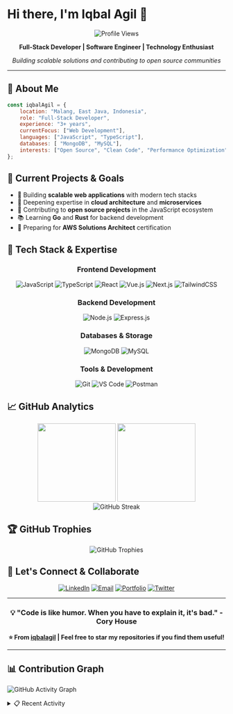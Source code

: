 # Hi there, I'm Iqbal Agil 👋

<div align="center">
  
  ![Profile Views](https://komarev.com/ghpvc/?username=iqbalagil&style=flat-square&color=blue)
  
  **Full-Stack Developer | Software Engineer | Technology Enthusiast**
  
  *Building scalable solutions and contributing to open source communities*
  
</div>

---

## 🎯 About Me

```javascript
const iqbalAgil = {
    location: "Malang, East Java, Indonesia",
    role: "Full-Stack Developer",
    experience: "3+ years",
    currentFocus: ["Web Development"],
    languages: ["JavaScript", "TypeScript"],
    databases: [ "MongoDB", "MySQL"],
    interests: ["Open Source", "Clean Code", "Performance Optimization"]
};
```

## 🔭 Current Projects & Goals

- 🚀 Building **scalable web applications** with modern tech stacks
- 🌱 Deepening expertise in **cloud architecture** and **microservices**
- 👥 Contributing to **open source projects** in the JavaScript ecosystem
- 📚 Learning **Go** and **Rust** for backend development
- 🎯 Preparing for **AWS Solutions Architect** certification

## 💼 Tech Stack & Expertise

<div align="center">

### Frontend Development
![JavaScript](https://img.shields.io/badge/-JavaScript-F7DF1E?style=flat-square&logo=javascript&logoColor=black)
![TypeScript](https://img.shields.io/badge/-TypeScript-3178C6?style=flat-square&logo=typescript&logoColor=white)
![React](https://img.shields.io/badge/-React-61DAFB?style=flat-square&logo=react&logoColor=black)
![Vue.js](https://img.shields.io/badge/-Vue.js-4FC08D?style=flat-square&logo=vue.js&logoColor=white)
![Next.js](https://img.shields.io/badge/-Next.js-000000?style=flat-square&logo=next.js&logoColor=white)
![TailwindCSS](https://img.shields.io/badge/-TailwindCSS-06B6D4?style=flat-square&logo=tailwindcss&logoColor=white)

### Backend Development
![Node.js](https://img.shields.io/badge/-Node.js-339933?style=flat-square&logo=node.js&logoColor=white)
![Express.js](https://img.shields.io/badge/-Express.js-000000?style=flat-square&logo=express&logoColor=white)

### Databases & Storage
![MongoDB](https://img.shields.io/badge/-MongoDB-47A248?style=flat-square&logo=mongodb&logoColor=white)
![MySQL](https://img.shields.io/badge/-MySQL-4479A1?style=flat-square&logo=mysql&logoColor=white)

### Tools & Development
![Git](https://img.shields.io/badge/-Git-F05032?style=flat-square&logo=git&logoColor=white)
![VS Code](https://img.shields.io/badge/-VS%20Code-007ACC?style=flat-square&logo=visual-studio-code&logoColor=white)
![Postman](https://img.shields.io/badge/-Postman-FF6C37?style=flat-square&logo=postman&logoColor=white)

</div>

## 📈 GitHub Analytics

<div align="center">
  <img height="180em" src="https://github-readme-stats.vercel.app/api?username=iqbalagil&show_icons=true&theme=tokyonight&include_all_commits=true&count_private=true"/>
  <img height="180em" src="https://github-readme-stats.vercel.app/api/top-langs/?username=iqbalagil&layout=compact&langs_count=8&theme=tokyonight"/>
</div>

<div align="center">
  <img src="https://github-readme-streak-stats.herokuapp.com/?user=iqbalagil&theme=tokyonight" alt="GitHub Streak"/>
</div>

## 🏆 GitHub Trophies

<div align="center">
  <img src="https://github-profile-trophy.vercel.app/?username=iqbalagil&theme=tokyonight&no-frame=false&no-bg=false&margin-w=4" alt="GitHub Trophies"/>
</div>

## 🤝 Let's Connect & Collaborate

<div align="center">

[![LinkedIn](https://img.shields.io/badge/LinkedIn-0077B5?style=for-the-badge&logo=linkedin&logoColor=white)](https://linkedin.com/in/iqbalagil)
[![Email](https://img.shields.io/badge/Email-D14836?style=for-the-badge&logo=gmail&logoColor=white)](mailto:iqbal.agil@example.com)
[![Portfolio](https://img.shields.io/badge/Portfolio-000000?style=for-the-badge&logo=vercel&logoColor=white)](https://iqbalagil.dev)
[![Twitter](https://img.shields.io/badge/Twitter-1DA1F2?style=for-the-badge&logo=twitter&logoColor=white)](https://twitter.com/iqbalagil)

</div>

---

<div align="center">

### 💡 "Code is like humor. When you have to explain it, it's bad." - Cory House

**⭐ From [iqbalagil](https://github.com/iqbalagil) | Feel free to star my repositories if you find them useful!**

</div>

---

## 📊 Contribution Graph

![GitHub Activity Graph](https://github-readme-activity-graph.vercel.app/graph?username=iqbalagil&theme=tokyo-night&bg_color=0d1117&color=58a6ff&line=58a6ff&point=f0f6fc&area=true&hide_border=true)

<details>
<summary>📋 Recent Activity</summary>

<!--START_SECTION:activity-->
<!--END_SECTION:activity-->

</details>
